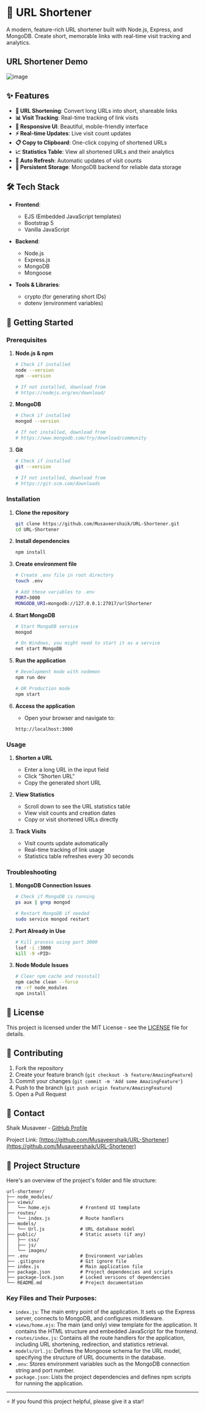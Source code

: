 # 🚀 URL Shortener

A modern, feature-rich URL shortener built with Node.js, Express, and MongoDB. Create short, memorable links with real-time visit tracking and analytics.

## URL Shortener Demo
![image](https://github.com/user-attachments/assets/0ef1ae57-961b-4278-b1a4-68087d89c3fd)


## ✨ Features

- **🔗 URL Shortening**: Convert long URLs into short, shareable links
- **📊 Visit Tracking**: Real-time tracking of link visits
- **📱 Responsive UI**: Beautiful, mobile-friendly interface
- **⚡ Real-time Updates**: Live visit count updates
- **📋 Copy to Clipboard**: One-click copying of shortened URLs
- **📈 Statistics Table**: View all shortened URLs and their analytics
- **🔄 Auto Refresh**: Automatic updates of visit counts
- **💾 Persistent Storage**: MongoDB backend for reliable data storage

## 🛠️ Tech Stack

- **Frontend**: 
  - EJS (Embedded JavaScript templates)
  - Bootstrap 5
  - Vanilla JavaScript

- **Backend**:
  - Node.js
  - Express.js
  - MongoDB
  - Mongoose

- **Tools & Libraries**:
  - crypto (for generating short IDs)
  - dotenv (environment variables)

## 🚀 Getting Started

### Prerequisites

1. **Node.js & npm**
   ```bash
   # Check if installed
   node --version
   npm --version

   # If not installed, download from
   # https://nodejs.org/en/download/
   ```

2. **MongoDB**
   ```bash
   # Check if installed
   mongod --version

   # If not installed, download from
   # https://www.mongodb.com/try/download/community
   ```

3. **Git**
   ```bash
   # Check if installed
   git --version

   # If not installed, download from
   # https://git-scm.com/downloads
   ```

### Installation

1. **Clone the repository**
   ```bash
   git clone https://github.com/Musaveershaik/URL-Shortener.git
   cd URL-Shortener
   ```

2. **Install dependencies**
   ```bash
   npm install
   ```

3. **Create environment file**
   ```bash
   # Create .env file in root directory
   touch .env

   # Add these variables to .env
   PORT=3000
   MONGODB_URI=mongodb://127.0.0.1:27017/urlShortener
   ```

4. **Start MongoDB**
   ```bash
   # Start MongoDB service
   mongod

   # On Windows, you might need to start it as a service
   net start MongoDB
   ```

5. **Run the application**
   ```bash
   # Development mode with nodemon
   npm run dev

   # OR Production mode
   npm start
   ```

6. **Access the application**
   - Open your browser and navigate to:
   ```
   http://localhost:3000
   ```

### Usage

1. **Shorten a URL**
   - Enter a long URL in the input field
   - Click "Shorten URL"
   - Copy the generated short URL

2. **View Statistics**
   - Scroll down to see the URL statistics table
   - View visit counts and creation dates
   - Copy or visit shortened URLs directly

3. **Track Visits**
   - Visit counts update automatically
   - Real-time tracking of link usage
   - Statistics table refreshes every 30 seconds

### Troubleshooting

1. **MongoDB Connection Issues**
   ```bash
   # Check if MongoDB is running
   ps aux | grep mongod

   # Restart MongoDB if needed
   sudo service mongod restart
   ```

2. **Port Already in Use**
   ```bash
   # Kill process using port 3000
   lsof -i :3000
   kill -9 <PID>
   ```

3. **Node Module Issues**
   ```bash
   # Clear npm cache and reinstall
   npm cache clean --force
   rm -rf node_modules
   npm install
   ```

## 📝 License

This project is licensed under the MIT License - see the [LICENSE](LICENSE) file for details.

## 🤝 Contributing

1. Fork the repository
2. Create your feature branch (`git checkout -b feature/AmazingFeature`)
3. Commit your changes (`git commit -m 'Add some AmazingFeature'`)
4. Push to the branch (`git push origin feature/AmazingFeature`)
5. Open a Pull Request

## 📧 Contact

Shaik Musaveer - [GitHub Profile](https://github.com/Musaveershaik)

Project Link: [https://github.com/Musaveershaik/URL-Shortener](https://github.com/Musaveershaik/URL-Shortener)

## 📁 Project Structure

Here's an overview of the project's folder and file structure:

```
url-shortener/
├── node_modules/
├── views/
│   └── home.ejs           # Frontend UI template
├── routes/
│   └── index.js           # Route handlers
├── models/
│   └── Url.js             # URL database model
├── public/                # Static assets (if any)
│   ├── css/
│   ├── js/
│   └── images/
├── .env                   # Environment variables
├── .gitignore             # Git ignore file
├── index.js               # Main application file
├── package.json           # Project dependencies and scripts
├── package-lock.json      # Locked versions of dependencies
└── README.md              # Project documentation
```

### Key Files and Their Purposes:

- `index.js`: The main entry point of the application. It sets up the Express server, connects to MongoDB, and configures middleware.
- `views/home.ejs`: The main (and only) view template for the application. It contains the HTML structure and embedded JavaScript for the frontend.
- `routes/index.js`: Contains all the route handlers for the application, including URL shortening, redirection, and statistics retrieval.
- `models/Url.js`: Defines the Mongoose schema for the URL model, specifying the structure of URL documents in the database.
- `.env`: Stores environment variables such as the MongoDB connection string and port number.
- `package.json`: Lists the project dependencies and defines npm scripts for running the application.

---

⭐️ If you found this project helpful, please give it a star!
